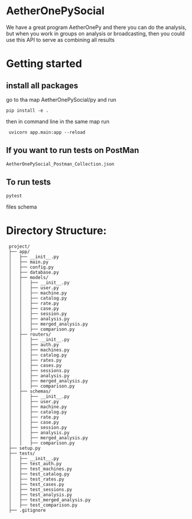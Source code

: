 # AetherOnePySocial
We have a great program AetherOnePy and there you can do the analysis, but when you work in groups on analysis or broadcasting, then you could use this API to serve as combining all results


# Getting started

## install all packages

go to tha map AetherOnePySocial/py and run

```
pip install -e .
```

then in command line in the same map run
```
 uvicorn app.main:app --reload
```

## If you want to run tests on PostMan
```
AetherOnePySocial_Postman_Collection.json
```

## To run tests
```
pytest
```

files schema
# Directory Structure:
```
 project/
 ├── app/
 │   ├── __init__.py
 │   ├── main.py
 │   ├── config.py
 │   ├── database.py
 │   ├── models/
 │   │   ├── __init__.py
 │   │   ├── user.py
 │   │   ├── machine.py
 │   │   ├── catalog.py
 │   │   ├── rate.py
 │   │   ├── case.py
 │   │   ├── session.py
 │   │   ├── analysis.py
 │   │   ├── merged_analysis.py
 │   │   ├── comparison.py
 │   ├── routers/
 │   │   ├── __init__.py
 │   │   ├── auth.py
 │   │   ├── machines.py
 │   │   ├── catalog.py
 │   │   ├── rates.py
 │   │   ├── cases.py
 │   │   ├── sessions.py
 │   │   ├── analysis.py
 │   │   ├── merged_analysis.py
 │   │   ├── comparison.py
 │   ├── schemas/
 │   │   ├── __init__.py
 │   │   ├── user.py
 │   │   ├── machine.py
 │   │   ├── catalog.py
 │   │   ├── rate.py
 │   │   ├── case.py
 │   │   ├── session.py
 │   │   ├── analysis.py
 │   │   ├── merged_analysis.py
 │   │   ├── comparison.py
 ├── setup.py
 ├── tests/
 │   ├── __init__.py
 │   ├── test_auth.py
 │   ├── test_machines.py
 │   ├── test_catalog.py
 │   ├── test_rates.py
 │   ├── test_cases.py
 │   ├── test_sessions.py
 │   ├── test_analysis.py
 │   ├── test_merged_analysis.py
 │   ├── test_comparison.py
 ├── .gitignore

```